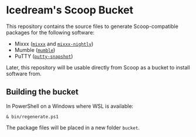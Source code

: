 # Icedream's Scoop Bucket

This repository contains the source files to generate Scoop-compatible packages
for the following software:

- Mixxx ([`mixxx`](src/mixxx) and [`mixxx-nightly`](src/mixxx-nightly))
- Mumble ([`mumble`](src/mumble))
- PuTTY ([`putty-snapshot`](src/putty-snapshot))

Later, this repository will be usable directly from Scoop as a bucket to install
software from.

## Building the bucket

In PowerShell on a Windows where WSL is available:

    & bin/regenerate.ps1

The package files will be placed in a new folder `bucket`.

